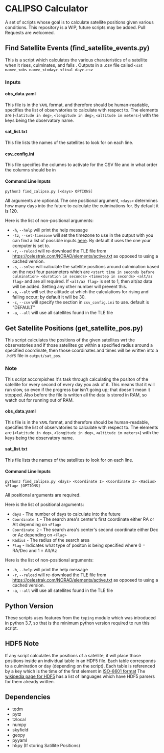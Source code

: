 # CALIPSO Calculator
A set of scripts whose goal is to calculate satellite positions given various conditions. This repository is a WIP, future scripts may be added. Pull Requests are welcomed.


## Find Satellite Events (find_satellite_events.py)

This is a script which calculates the various charateristics of a satellite when it rises, culminates, and falls . Outputs in a .csv file called `<sat name>_<obs name>_<today>-<final day>.csv`

### Inputs
#### obs_data.yaml
This file is in the `YAML` format, and therefore should be human-readable, specifies the list of observatories to calculate with respect to. The elements are (`<latitude in deg>`, `<longitude in deg>`, `<altitude in meters>`) with the keys being the observatory name.

#### sat_list.txt
This file lists the names of the satellites to look for on each line.

#### csv_config.ini
This file specifies the columns to activate for the CSV file and in what order the columns should be in

#### Command Line Inputs
`python3 find_calipso.py [<days> OPTIONS]`

All arguments are optional. The one positional argument, `<days>` determines how many days into the future to calculate the culminations for. By default it is 120.

Here is the list of non-positional arguments:
* `-h`, `--help` will print the help message
* `-tz`, `--set-timezone` will set the timezone to use in the output with you can find a list of possible inputs [here](https://en.wikipedia.org/wiki/List_of_tz_database_time_zones). By default it uses the one your computer is set to.
* `-r`, `--reload` will re-download the TLE file from https://celestrak.com/NORAD/elements/active.txt as opposed to using a cached version.
* `-s`, `--solve` will calculate the satellite positions around culmination based on the next four parameters which are `<start time in seconds before culmination> <duration in seconds> <timestep in seconds> <alt/az flag>` and are all required. If `<alt/az flag>` is set to 1, then alt/az data will be added. Setting any other number will prevent this.
* `-a`, `--alt` will set the altitude at which the calculations for rising and falling occur; by default it will be 30.
* `-c`, `--csv` will specify the section in `csv_config.ini` to use. default is "DEFAULT"
* `-a`, `--all` will use all satellites found in the TLE file

## Get Satellite Positions (get_satellite_pos.py)
This script calculates the positions of the given satellites wrt the observatories and if those satellites go within a specified radius around a specified coordinate, then those coordinates and times will be written into a `.hdf5` file in `output/sat_pos`. 

### Note
This script accompishes it's task through calculating the positon of the satellite for every second of every day you ask of it. This means that it will run slow, so even if the progress bar isn't going up; that doesn't mean it stopped. Also before the file is written all the data is stored in RAM, so watch out for running out of RAM.

#### obs_data.yaml
This file is in the `YAML` format, and therefore should be human-readable, specifies the list of observatories to calculate with respect to. The elements are (`<latitude in deg>`, `<longitude in deg>`, `<altitude in meters>`) with the keys being the observatory name.

#### sat_list.txt
This file lists the names of the satellites to look for on each line.

#### Command Line Inputs
`python3 find_calipso.py <days> <Coordinate 1> <Coordinate 2> <Radius> <Flag> [OPTIONS]`

All positional arguments are required.

Here is the list of positional arguments:
* `days` - The number of days to calculate into the future
* `Coordinate 1` - The search area's center's first coordinate either RA or Alt depending on `<Flag>`
* `Coordinate 2` - The search area's center's second coordinate either Dec or Az depending on `<Flag>`
* `Radius` - The radius of the search area
* `Flag` - Indicates what type of positon is being specified where 0 = RA/Dec and 1 = Alt/Az

Here is the list of non-positional arguments:
* `-h`, `--help` will print the help message
* `-r`, `--reload` will re-download the TLE file from https://celestrak.com/NORAD/elements/active.txt as opposed to using a cached version.
* `-a`, `--all` will use all satellites found in the TLE file

## Python Version
These scripts uses features from the `typing` module which was introduced in python 3.7, so that is the minimum python version required to run this script.

## HDF5 Note
If any script calculates the positions of a satellite, it will place those positions inside an individual table in an HDF5 file. Each table corresponds to a culmination or day (depending on the script). Each table is referenced by a key which is the time of the first element in [ISO-8601 format](https://en.wikipedia.org/wiki/ISO_8601) The [wikipedia page for HDF5](https://en.wikipedia.org/wiki/Hierarchical_Data_Format) has a list of languages which have HDF5 parsers for them already written.

## Dependencies
* tqdm
* pytz
* tzlocal
* numpy
* skyfield
* geopy
* pyyaml
* h5py (If storing Satillite Positions)
